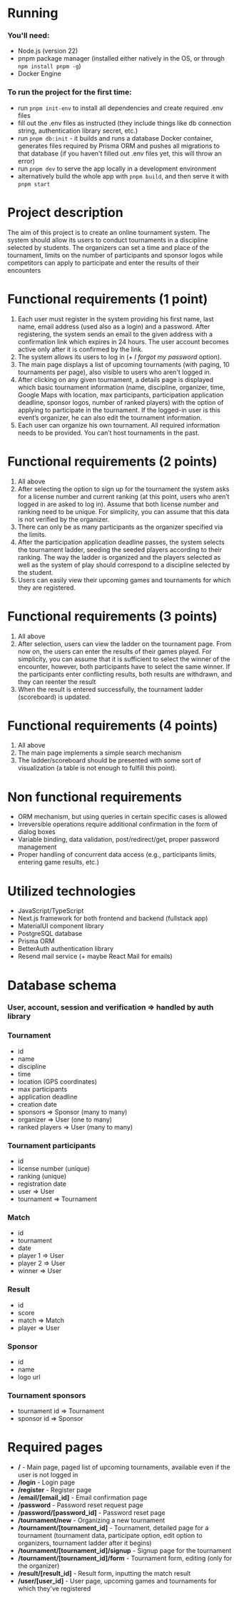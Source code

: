 # Running

### You'll need:

- Node.js (version 22)
- pnpm package manager (installed either natively in the OS, or through `npm install pnpm -g`)
- Docker Engine

### To run the project for the first time:

- run `pnpm init-env` to install all dependencies and create required .env files
- fill out the .env files as instructed (they include things like db connection string, authentication library secret,
  etc.)
- run `pnpm db:init` - it builds and runs a database Docker container, generates files required by Prisma ORM and pushes
  all migrations to that database (if you haven't filled out .env files yet, this will throw an error)
- run `pnpm dev` to serve the app locally in a development environment
- alternatively build the whole app with `pnpm build`, and then serve it with `pnpm start`

# Project description

The aim of this project is to create an online tournament system. The system should allow its users to conduct
tournaments in a discipline selected by students. The organizers can set a time and place of the tournament, limits on
the number of participants and sponsor logos while competitors can apply to participate and enter the results of their
encounters

# Functional requirements (1 point)

1. Each user must register in the system providing his first name, last name, email address (used also as a login) and a
   password. After registering, the system sends an email to the given address with a confirmation link which expires in
   24 hours. The user account becomes active only after it is confirmed by the link.
2. The system allows its users to log in (+ _I forgot my password_ option).
3. The main page displays a list of upcoming tournaments (with paging, 10 tournaments per page), also visible to users
   who aren't logged in.
4. After clicking on any given tournament, a details page is displayed which basic tournament information (name,
   discipline, organizer, time, Google Maps with location, max participants, participation application deadline, sponsor
   logos, number of ranked players) with the option of applying to participate in the tournament. If the logged-in user
   is this event’s organizer, he can also edit the tournament information.
5. Each user can organize his own tournament. All required information needs to be provided. You can’t host tournaments
   in the past.

# Functional requirements (2 points)

1. All above
2. After selecting the option to sign up for the tournament the system asks for a license number and current ranking (at
   this point, users who aren’t logged in are asked to log in). Assume that both license number and ranking need to be
   unique. For simplicity, you can assume that this data is not verified by the organizer.
3. There can only be as many participants as the organizer specified via the limits.
4. After the participation application deadline passes, the system selects the tournament ladder, seeding the seeded
   players according to their ranking. The way the ladder is organized and the players selected as well as the system of
   play should correspond to a discipline selected by the student.
5. Users can easily view their upcoming games and tournaments for which they are registered.

# Functional requirements (3 points)

1. All above
2. After selection, users can view the ladder on the tournament page. From now on, the users can enter the results of
   their games played. For simplicity, you can assume that it is sufficient to select the winner of the encounter,
   however, both participants have to select the same winner. If the participants enter conflicting results, both
   results are withdrawn, and they can reenter the result
3. When the result is entered successfully, the tournament ladder (scoreboard) is updated.

# Functional requirements (4 points)

1. All above
2. The main page implements a simple search mechanism
3. The ladder/scoreboard should be presented with some sort of visualization (a table is not enough to fulfill this
   point).

# Non functional requirements

- ORM mechanism, but using queries in certain specific cases is allowed
- Irreversible operations require additional confirmation in the form of dialog boxes
- Variable binding, data validation, post/redirect/get, proper password management
- Proper handling of concurrent data access (e.g., participants limits, entering game results,
  etc.)

# Utilized technologies

- JavaScript/TypeScript
- Next.js framework for both frontend and backend (fullstack app)
- MaterialUI component library
- PostgreSQL database
- Prisma ORM
- BetterAuth authentication library
- Resend mail service (+ maybe React Mail for emails)

# Database schema

### User, account, session and verification => handled by auth library

### Tournament

- id
- name
- discipline
- time
- location (GPS coordinates)
- max participants
- application deadline
- creation date
- sponsors => Sponsor (many to many)
- organizer => User (one to many)
- ranked players => User (many to many)

### Tournament participants

- id
- license number (unique)
- ranking (unique)
- registration date
- user => User
- tournament => Tournament

### Match

- id
- tournament
- date
- player 1 => User
- player 2 => User
- winner => User

### Result

- id
- score
- match => Match
- player => User

### Sponsor

- id
- name
- logo url

### Tournament sponsors

- tournament id => Tournament
- sponsor id => Sponsor

# Required pages

- **/** - Main page, paged list of upcoming tournaments, available even if the user is not logged in
- **/login** - Login page
- **/register** - Register page
- **/email/\[email_id\]** - Email confirmation page
- **/password** - Password reset request page
- **/password/\[password_id\]** - Password reset page
- **/tournament/new** - Organizing a new tournament
- **/tournament/\[tournament_id\]** - Tournament, detailed page for a tournament (tournament data, participate option,
  edit option to organizers, tournament ladder after it begins)
- **/tournament/\[tournament_id\]/signup** - Signup page for the tournament
- **/tournament/\[tournament_id\]/form** - Tournament form, editing (only for the organizer)
- **/result/\[result_id\]** - Result form, inputting the match result
- **/user/\[user_id\]** - User page, upcoming games and tournaments for which they've registered
